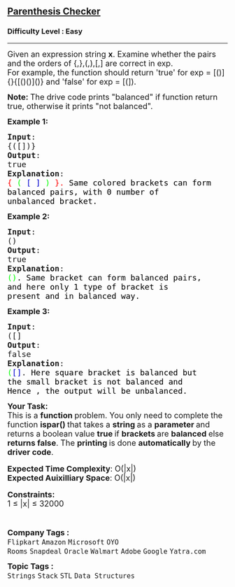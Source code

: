 <h2><a href="https://practice.geeksforgeeks.org/problems/parenthesis-checker2744/1?page=1&sortBy=submissions">Parenthesis Checker</a></h2><h3>Difficulty Level : Easy</h3><hr><div class="problems_problem_content__Xm_eO"><p><span style="font-size:18px">Given an expression string <strong>x</strong>. Examine whether the pairs and the orders of {,},(,),[,] are correct in exp.<br>
For example, the function should return 'true' for exp = [()]{}{[()()]()} and 'false' for exp = [(]).</span></p>

<p><strong><span style="font-size:18px">Note: </span></strong><span style="font-size:18px">The drive code prints "balanced" if function return true, otherwise it prints "not balanced".</span></p>

<p><span style="font-size:18px"><strong>Example 1:</strong></span></p>

<pre><span style="font-size:18px"><strong>Input</strong>:
{([])}
<strong>Output</strong>: 
true
<strong>Explanation</strong>: 
<span style="color: rgb(255, 0, 0); --darkreader-inline-color: #f22424;" data-darkreader-inline-color="">{</span> <span style="color: rgb(0, 255, 0); --darkreader-inline-color: #24f224;" data-darkreader-inline-color="">(</span> <span style="color: rgb(0, 0, 205); --darkreader-inline-color: #568ef2;" data-darkreader-inline-color="">[</span> <span style="color: rgb(0, 0, 205); --darkreader-inline-color: #568ef2;" data-darkreader-inline-color="">]</span> <span style="color: rgb(0, 255, 0); --darkreader-inline-color: #24f224;" data-darkreader-inline-color="">)</span> <span style="color: rgb(255, 0, 0); --darkreader-inline-color: #f22424;" data-darkreader-inline-color="">}.&nbsp;</span><span style="color: rgb(0, 0, 0); --darkreader-inline-color: #dedcd9;" data-darkreader-inline-color="">Same colored brackets can form 
balanced pairs, with 0 number of 
unbalanced bracket.</span>
</span></pre>

<p><span style="font-size:18px"><strong>Example 2:</strong></span></p>

<pre><span style="font-size:18px"><strong>Input</strong>: 
()
<strong>Output</strong>: 
true
<strong>Explanation</strong>: 
<span style="color: rgb(0, 255, 0); --darkreader-inline-color: #24f224;" data-darkreader-inline-color="">()</span><span style="color: rgb(0, 0, 0); --darkreader-inline-color: #dedcd9;" data-darkreader-inline-color="">. Same bracket can form balanced pairs, 
and here only 1 type of bracket is 
present and in balanced way.</span></span>
</pre>

<p><span style="font-size:18px"><strong>Example 3:</strong></span></p>

<pre><span style="font-size:18px"><strong>Input</strong>: 
([]
<strong>Output</strong>: 
false
<strong>Explanation</strong>: 
<span style="color: rgb(0, 255, 0); --darkreader-inline-color: #24f224;" data-darkreader-inline-color="">(</span><span style="color: rgb(0, 0, 205); --darkreader-inline-color: #568ef2;" data-darkreader-inline-color="">[]</span>.<span style="color: rgb(0, 0, 0); --darkreader-inline-color: #dedcd9;" data-darkreader-inline-color=""> Here square bracket is balanced but 
the small bracket is not balanced and 
Hence , the output will be unbalanced.</span></span></pre>

<p><span style="font-size:18px"><strong>Your Task:</strong><br>
This is a <strong>function </strong>problem. You only need to complete the function <strong>ispar()&nbsp;</strong>that takes a&nbsp;<strong>string </strong>as a&nbsp;<strong>parameter </strong>and returns a boolean value&nbsp;<strong>true </strong>if <strong>brackets </strong>are <strong>balanced </strong>else <strong>returns false</strong>. The <strong>printing </strong>is done <strong>automatically </strong>by the <strong>driver code</strong>.</span><br>
<br>
<span style="font-size:18px"><strong>Expected Time Complexity</strong>: O(|x|)<br>
<strong>Expected Auixilliary Space</strong>: O(|x|)</span><br>
<br>
<span style="font-size:18px"><strong>Constraints:</strong><br>
1 ≤ |x| ≤ </span><span style="font-size:18px">32000</span></p>

<p>&nbsp;</p>
</div><p><span style=font-size:18px><strong>Company Tags : </strong><br><code>Flipkart</code>&nbsp;<code>Amazon</code>&nbsp;<code>Microsoft</code>&nbsp;<code>OYO Rooms</code>&nbsp;<code>Snapdeal</code>&nbsp;<code>Oracle</code>&nbsp;<code>Walmart</code>&nbsp;<code>Adobe</code>&nbsp;<code>Google</code>&nbsp;<code>Yatra.com</code>&nbsp;<br><p><span style=font-size:18px><strong>Topic Tags : </strong><br><code>Strings</code>&nbsp;<code>Stack</code>&nbsp;<code>STL</code>&nbsp;<code>Data Structures</code>&nbsp;